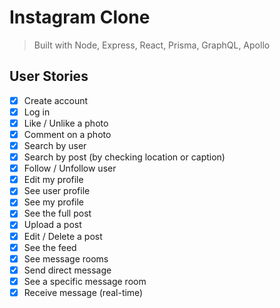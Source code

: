 # Instagram Clone 

> Built with Node, Express, React, Prisma, GraphQL, Apollo

## User Stories

- [x] Create account
- [x] Log in
- [x] Like / Unlike a photo
- [x] Comment on a photo
- [x] Search by user
- [x] Search by post (by checking location or caption)
- [x] Follow / Unfollow user
- [x] Edit my profile
- [x] See user profile
- [x] See my profile
- [x] See the full post
- [x] Upload a post
- [x] Edit / Delete a post
- [x] See the feed
- [x] See message rooms
- [x] Send direct message 
- [x] See a specific message room
- [x] Receive message (real-time)
